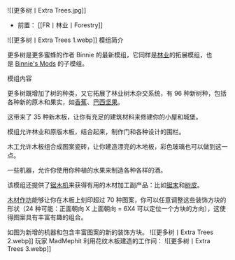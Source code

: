 ![[更多树丨Extra Trees.jpg]]
- 前置：
 [[FR丨林业丨Forestry]]

![[更多树丨Extra Trees 1.webp]]
模组简介

更多树是更多蜜蜂的作者 Binnie 的最新模组，它同样是[林业](https://www.mcmod.cn/class/5.html "林业")的拓展模组，也是 [Binnie's Mods](https://www.mcmod.cn/class/472.html) 的子模组。

模组内容

更多树既增加了树的种类，又它拓展了林业树木杂交系统，有 96 种新树种，包括各种新的原木和果实，如[香蕉](https://www.mcmod.cn/item/145598.html "香蕉")、[巴西坚果](https://www.mcmod.cn/item/145601.html "巴西坚果")。

这带来了 35 种新木板，让你有充足的建筑材料来修建你的小屋和城堡。

模组允许林业和原版木板，结合起来，制作门和各种设计的围栏。

木工允许木板组合成图案瓷砖，让你建造漂亮的木地板，彩色玻璃也可以做到这一点。

一些机器，允许你使用你种植的水果来制造各种各样的酒。  

该模组还提供了[锯木机](https://www.mcmod.cn/item/145556.html "锯木机")来获得有用的木材加工副产品：比如[锯末](https://www.mcmod.cn/item/145565.html "锯末")和[树皮](https://www.mcmod.cn/item/145566.html "树皮")。 

[木材作坊](https://www.mcmod.cn/item/145557.html "木材作坊")能够让你在木板上刻印超过 70 种图案，你可以任意调整这些装饰方块的形状（24 种可能：正面朝向 X 上面朝向 = 6X4 可以定位一个方块的方向），这使得图案具有丰富有趣的组合。

如图为新增的机器和包含丰富图案的新的装饰方块。
![[更多树丨Extra Trees 2.webp]]
玩家 MadMephit 利用花纹木板建造的工作间：
![[更多树丨Extra Trees 3.webp]]